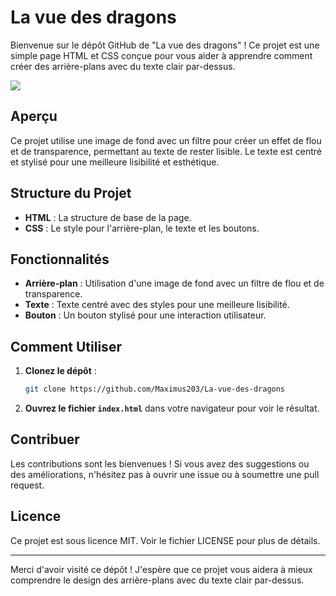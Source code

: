 # La vue des dragons

Bienvenue sur le dépôt GitHub de "La vue des dragons" ! Ce projet est une simple page HTML et CSS conçue pour vous aider à apprendre comment créer des arrière-plans avec du texte clair par-dessus.

<img style="display:block;margin:auto" src="https://media2.giphy.com/media/v1.Y2lkPTc5MGI3NjExdm9ydDJsaHQ0YWV5YjNhbzY5ZzNlZHJyeWNjNzB1MXZidjNmbXRqeCZlcD12MV9pbnRlcm5hbF9naWZfYnlfaWQmY3Q9Zw/l46CwJ38lUxvew62I/giphy.webp" >

## Aperçu

Ce projet utilise une image de fond avec un filtre pour créer un effet de flou et de transparence, permettant au texte de rester lisible. Le texte est centré et stylisé pour une meilleure lisibilité et esthétique.

## Structure du Projet

- **HTML** : La structure de base de la page.
- **CSS** : Le style pour l'arrière-plan, le texte et les boutons.

## Fonctionnalités

- **Arrière-plan** : Utilisation d'une image de fond avec un filtre de flou et de transparence.
- **Texte** : Texte centré avec des styles pour une meilleure lisibilité.
- **Bouton** : Un bouton stylisé pour une interaction utilisateur.

## Comment Utiliser

1. **Clonez le dépôt** :
   ```bash
   git clone https://github.com/Maximus203/La-vue-des-dragons
   ```

2. **Ouvrez le fichier `index.html`** dans votre navigateur pour voir le résultat.


## Contribuer

Les contributions sont les bienvenues ! Si vous avez des suggestions ou des améliorations, n'hésitez pas à ouvrir une issue ou à soumettre une pull request.

## Licence

Ce projet est sous licence MIT. Voir le fichier LICENSE pour plus de détails.

---

Merci d'avoir visité ce dépôt ! J'espère que ce projet vous aidera à mieux comprendre le design des arrière-plans avec du texte clair par-dessus.